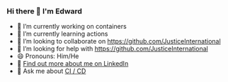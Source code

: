 ### Hi there 👋 I'm Edward

- 🔭 I’m currently working on containers
- 🌱 I’m currently learning actions
- 👯 I’m looking to collaborate on https://github.com/JusticeInternational
- 🤔 I’m looking for help with https://github.com/JusticeInternational
- 😄 Pronouns: Him/He
- :blue_book: [Find out more about me on LinkedIn](https://www.linkedin.com/in/wenlockca)
- :book: Ask me about [CI / CD](https://www.coursera.org/learn/continuous-integration)
